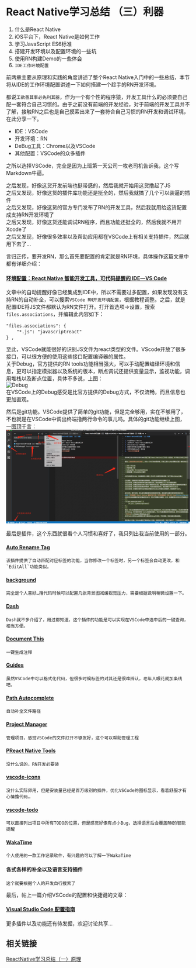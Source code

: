 # React Native学习总结 （三）利器  

1. 什么是React Native
2. iOS平台下，React Native是如何工作
3. 学习JavaScript ES6标准
4. 搭建开发环境以及配置环境的一些坑
5. 使用RN构建Demo的一些体会  
6. `IDE工作环境配置`  


前两章主要从原理和实践的角度讲述了整个React Native入门中的一些总结，本节将从IDE的工作环境配置讲述一下如何搭建一个趁手的RN开发环境。  

都说`工欲善其事必先利其器`，作为一个有个性的程序猿，开发工具什么的必须要自己配一套符合自己习惯的。由于之前没有前端的开发经验，对于前端的开发工具并不了解，接触RN之后也是自己摸索出来了一套符合自己习惯的RN开发和调试环境，在此分享一下。  

- IDE：VSCode  
- 开发环境：RN  
- DeBug工具：Chrome以及VSCode  
- 其他配置：VSCode的众多插件  

之所以选择VSCode，完全是因为上班第一天公司一枚老司机告诉我，这个写Markdown牛逼。 

之后发现，好像这货开发前端也挺带感的，然后我就开始用这货撸起了JS  
之后又发现，好像这货的插件库功能还是挺全的，然后我就搞了几个可以装逼的插件  
之后又发现，好像这货的官方专门发布了RN的开发工具，然后我就用给这货配置成支持RN开发环境了  
之后又发现，好像这货还能调试RN程序，而且功能还挺全的，然后我就不用开Xcode了  
之后又发现，好像很多效率以及帮助应用都在VSCode上有相关支持插件，然后就用下去了…  

言归正传，要开发RN，那么首先要配置的肯定就是RN环境，具体操作这篇文章中都有详细介绍：  
#### [环境配置：React Native 智能开发工具，可代码提醒的 IDE—VS Code](http://mp.weixin.qq.com/s?__biz=MjM5NDkxMTgyNw==&mid=2653058224&idx=1&sn=553b4ce24b22680d8f46cba082eb8661&scene=0#wechat_redirect)  
文章中的自动提醒好像已经集成到IDE中，所以不需要过多配置，如果发现没有支持RN的自动补全，可以搜索`VSCode RN开发环境配置`，根据教程调整。之后，就是配置IDE将JS文件都默认为RN文件打开。打开首选项->设置，搜索`files.associations`，并编辑此内容如下：  
```
"files.associations": {
    "*.js": "javascriptreact"
} ,
```  
至此，VSCode就能很好的识别JS文件为react类型的文件。VScode开放了很多接口，可以很方便的使用这些接口配置编译器的属性。  
关于Debug，官方提供的RN tools功能相当强大，可以手动配置编译环境和信息，更可以指定模拟器以及系统的版本，断点调试还提供变量显示，监视功能，调用堆栈以及断点位置，具体不多说，上图：  
![Debug](./Images/RNDebug.gif)  
在VSCode上的Debug感受是比官方提供的Debug方式，不仅流畅，而且信息也更加直观。  
  
然后是git功能。VSCode提供了简单的git功能，但是完全够用，实在不够用了，不也就是在VSCode中调出终端撸两行命令的事儿吗。具体的git功能继续上图，一图顶千言：  
![git](./Images/git.png)  

最后是插件，这个东西就很看个人习惯和喜好了，我只列出我当前使用的一部分。  
#### [Auto Rename Tag](https://marketplace.visualstudio.com/items?itemName=formulahendry.auto-rename-tag)  
```
该插件提供了自动匹配对应标签的功能，当你修改一个标签时，另一个标签会自动更改，和`EditAll`功能类似。
```  

#### [background](https://marketplace.visualstudio.com/items?itemName=shalldie.background)  
```
完全是个人喜好…撸代码时候可以配置几张背景图减缓视觉压力，需要根据说明稍微设置一下。  
```

#### [Dash](https://marketplace.visualstudio.com/items?itemName=deerawan.vscode-dash)  
```
Dash就不多介绍了，用过都知道，这个插件的功能是可以实现在VSCode中选中后的一键查询，相当方便。  
```

#### [Document This](https://marketplace.visualstudio.com/items?itemName=joelday.docthis)  
```
一键生成注释  
```

#### [Guides](https://marketplace.visualstudio.com/items?itemName=spywhere.guides)  
```
虽然VSCode中可以格式化代码，但很多时候标签的对其还是很难辨认，老年人眼花就加条线吧。  
```

#### [Path Autocomplete](https://marketplace.visualstudio.com/items?itemName=ionutvmi.path-autocomplete)  
```
自动补全文件路径  
```

#### [Project Manager](https://marketplace.visualstudio.com/items?itemName=alefragnani.project-manager)   
```
管理项目，感觉VSCode的文件打开不够友好，这个可以帮助管理工程  
```

#### [PReact Native Tools](https://marketplace.visualstudio.com/items?itemName=vsmobile.vscode-react-native)    
```
没什么说的，RN开发必要装
```

#### [vscode-icons](https://marketplace.visualstudio.com/items?itemName=robertohuertasm.vscode-icons)   
```
没什么实际卵用，但是安装量已经是百万级别的插件，优化VSCode的图标显示，看着舒服才有心情撸代码…  
```

#### [vscode-todo](https://marketplace.visualstudio.com/items?itemName=MattiasPernhult.vscode-todo)  
```
可以直接列出项目中所有TODO的位置，但是感觉好像有点小Bug，选择语言后会覆盖RN的智能提醒  
```

#### [WakaTime](https://marketplace.visualstudio.com/items?itemName=WakaTime.vscode-wakatime)   
```
个人使用的一款工作记录软件，有兴趣的可以了解一下WakaTime  
```

#### **各式各样的补全以及语言支持插件**  
```
这个就要根据个人的开发自行搜索了  
```

最后，帖上一篇介绍VSCode的配置和快捷键的文章：  
#### [Visual Studio Code 配置指南](https://github.com/kaiye/kaiye.github.com/issues/14)   

更多插件以及功能还有待发掘，欢迎讨论共享…

  

## 相关链接
[ReactNative学习总结（一）原理](./ReactNative学习总结（一）原理.md)

